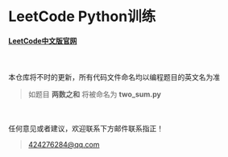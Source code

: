 # LeetCode Python训练
#### [LeetCode中文版官网](https://leetcode-cn.com/)  

<br/><br/>
本仓库将不时的更新，所有代码文件命名均以编程题目的英文名为准
>如题目 **两数之和** 将被命名为 **two_sum.py**  

<br/><br/>
任何意见或者建议，欢迎联系下方邮件联系指正！
> 424276284@qq.com
